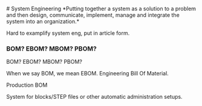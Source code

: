 <br> 
# System Engineering
*Putting together a system as a solution to a problem and then design, communicate, implement, manage and integrate the system into an organization.*


Hard to examplify system eng, put in article form. 
### BOM? EBOM? MBOM? PBOM? 




BOM? EBOM? MBOM? PBOM? 

When we say BOM, we mean EBOM. Engineering Bill Of Material. 

Production BOM


System for blocks/STEP files or other automatic administration setups. 
